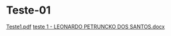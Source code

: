 # Teste-01

[Teste1.pdf](https://github.com/leonardoPetruncko/Exercicios/files/8083749/Teste1.pdf)
[teste 1 - LEONARDO PETRUNCKO DOS SANTOS.docx](https://github.com/leonardoPetruncko/Teste-01/files/8083750/teste.1.-.LEONARDO.PETRUNCKO.DOS.SANTOS.docx)
